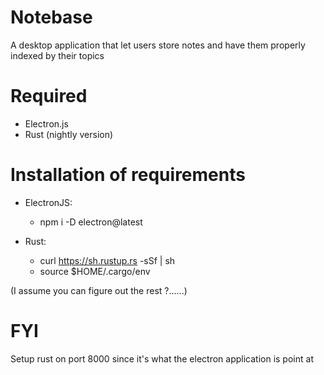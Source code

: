 # Notebase
A desktop application that let users store notes and have them properly indexed by their topics
	
# Required
- Electron.js
- Rust (nightly version)
	
# Installation of requirements
- ElectronJS:
  - npm i -D electron@latest

- Rust:
  - curl https://sh.rustup.rs -sSf | sh
  - source $HOME/.cargo/env
	
(I assume you can figure out the rest ?......)
	
# FYI
Setup rust on port 8000 since it's what the electron application is point at
